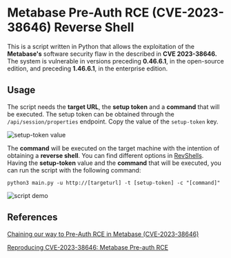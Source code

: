 # Metabase Pre-Auth RCE (CVE-2023-38646) Reverse Shell

This is a script written in Python that allows the exploitation of the **Metabase's** software security flaw in the described in **CVE 2023-38646.** The system is vulnerable in versions preceding **0.46.6.1**, in the open-source edition, and preceding **1.46.6.1**, in the enterprise edition.

## Usage

The script needs the **target URL**, the **setup token** and a **command** that will be executed. The setup token can be obtained through the ```/api/session/properties``` endpoint. Copy the value of the ```setup-token``` key.

![setup-token value](https://i.ibb.co/N22FgN6/setup-token.png)

The **command** will be executed on the target machine with the intention of obtaining a **reverse shell**. You can find different options in [RevShells](https://revshells.com). Having the **setup-token** value and the **command** that will be executed, you can run the script with the following command:

```python3 main.py -u http://[targeturl] -t [setup-token] -c "[command]"```

![script demo](https://iili.io/J2pd3Pe.gif)

## References

[Chaining our way to Pre-Auth RCE in Metabase (CVE-2023-38646)](https://blog.assetnote.io/2023/07/22/pre-auth-rce-metabase/)

[Reproducing CVE-2023-38646: Metabase Pre-auth RCE](https://blog.calif.io/p/reproducing-cve-2023-38646-metabase)
